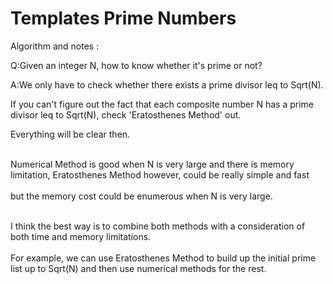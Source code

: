 # Templates Prime Numbers

Algorithm and notes : 

Q:Given an integer N, how to know whether it's prime or not? 

A:We only have to check whether there exists a prime divisor leq to Sqrt(N).

If you can't figure out the fact that each composite number N has a prime divisor leq to Sqrt(N), check 'Eratosthenes Method' out.

Everything will be clear then. <br><br>

Numerical Method is good when N is very large and there is memory limitation, Eratosthenes Method however, could be really simple and fast<br><br>
but the memory cost could be enumerous when N is very large.<br><br>

I think the best way is to combine both methods with a consideration of both time and memory limitations. <br><br>
For example, we can use Eratosthenes Method to build up the initial prime list up to Sqrt(N) and then use numerical methods for the rest.<br><br>

